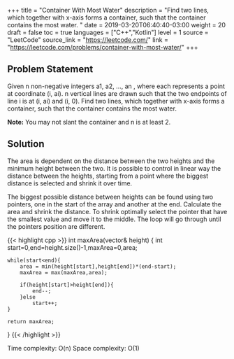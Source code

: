 +++
title = "Container With Most Water"
description = "Find two lines, which together with x-axis forms a container, such that the container contains the most water. "
date = 2019-03-20T06:40:40-03:00
weight = 20
draft = false
toc = true
languages = ["C++","Kotlin"]
level = 1
source = "LeetCode"
source_link = "https://leetcode.com/"
link = "https://leetcode.com/problems/container-with-most-water/"
+++
<h2 class="title is-4"> Problem Statement </h2>

Given n non-negative integers a1, a2, ..., an , where each represents a point at coordinate (i, ai). n vertical lines are drawn such that the two endpoints of line i is at (i, ai) and (i, 0). Find two lines, which together with x-axis forms a container, such that the container contains the most water.

**Note:** You may not slant the container and n is at least 2.

<h2 class="title is-5"> Solution </h2>

The area is dependent on the distance between the two heights and the minimum height between the two. It is possible
to control in linear way the distance between the heights, starting from a point where the biggest distance is selected
and shrink it over time.

The biggest possible distance between heights can be found using two pointers, one in the start of the array and another at the end.
Calculate the area and shrink the distance. To shrink optimally select the pointer that have the smallest value and move it to the middle.
The loop will go through until the pointers position are different.

{{< highlight cpp >}}
int maxArea(vector<int>& height) {
    int start=0,end=height.size()-1,maxArea=0,area;

    while(start<end){
        area = min(height[start],height[end])*(end-start);
        maxArea = max(maxArea,area);

        if(height[start]>height[end]){
            end--;
        }else
            start++;
    }

    return maxArea;
}
{{< /highlight >}}

Time complexity: O(n)
Space complexity: O(1)
